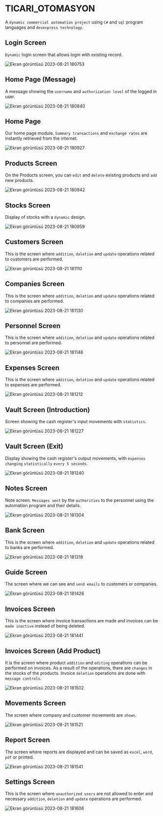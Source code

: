 # TICARI_OTOMASYON
A `dynamic commercial automation project` using `C#` and `sql` program languages and `devexpress technology`.

## Login Screen
`Dynamic` login screen that allows login with existing record.

![Ekran görüntüsü 2023-08-21 180753](https://github.com/ESoftWar/TICARI_OTOMASYON/assets/137641919/726a70ad-1f8c-4d05-b4d1-b4ea7e06ca7e)

## Home Page (Message)
A message showing the `username` and `authorization level` of the logged in user.

![Ekran görüntüsü 2023-08-21 180840](https://github.com/ESoftWar/TICARI_OTOMASYON/assets/137641919/1ec53357-a998-4f22-bacc-dbc89958578f)

## Home Page
Our home page module. `Summary transactions` and `exchange rates` are instantly retrieved from the internet.

![Ekran görüntüsü 2023-08-21 180927](https://github.com/ESoftWar/TICARI_OTOMASYON/assets/137641919/e71e6c89-b5cf-4a45-99a9-35d9fcd243b9)

## Products Screen
On the Products screen, you can `edit` and `delete` existing products and `add` new products.

![Ekran görüntüsü 2023-08-21 180942](https://github.com/ESoftWar/TICARI_OTOMASYON/assets/137641919/91d9c2ed-860f-49e7-8bfb-384845f9d4ca)

## Stocks Screen
Display of stocks with a `dynamic` design.

![Ekran görüntüsü 2023-08-21 180959](https://github.com/ESoftWar/TICARI_OTOMASYON/assets/137641919/afccb4ee-4392-4501-af86-f461cc02b13a)

## Customers Screen
This is the screen where `addition`, `deletion` and `update` operations related to customers are performed.

![Ekran görüntüsü 2023-08-21 181110](https://github.com/ESoftWar/TICARI_OTOMASYON/assets/137641919/13a06eca-b890-46d1-bc95-29278891a0fd)

## Companies Screen
This is the screen where `addition`, `deletion` and `update` operations related to companies are performed.

![Ekran görüntüsü 2023-08-21 181130](https://github.com/ESoftWar/TICARI_OTOMASYON/assets/137641919/eefbea82-2e1c-4ea4-95a5-51904e4755f1)

## Personnel Screen
This is the screen where `addition`, `deletion` and `update` operations related to personnel are performed.

![Ekran görüntüsü 2023-08-21 181146](https://github.com/ESoftWar/TICARI_OTOMASYON/assets/137641919/49a5b6c5-03a8-41b7-a8cc-7b7a49936f8a)

## Expenses Screen
This is the screen where `addition`, `deletion` and `update` operations related to expenses are performed.

![Ekran görüntüsü 2023-08-21 181212](https://github.com/ESoftWar/TICARI_OTOMASYON/assets/137641919/3b27ea58-372d-4457-9de2-3b9c7c4b30bb)

## Vault Screen (Introduction)
Screen showing the cash register's input movements with `statistics`.

![Ekran görüntüsü 2023-08-21 181227](https://github.com/ESoftWar/TICARI_OTOMASYON/assets/137641919/62e1fcfb-8907-4760-90d9-e4f8aa6bfd95)

## Vault Screen (Exit)
Display showing the cash register's output movements, with `expenses changing` `statistically` `every 5 seconds`.

![Ekran görüntüsü 2023-08-21 181240](https://github.com/ESoftWar/TICARI_OTOMASYON/assets/137641919/fe677a8c-03a7-4459-9508-ea5dc4ebc073)

## Notes Screen
Note screen. `Messages sent` by the `authorities` to the personnel using the automation program and their details.

![Ekran görüntüsü 2023-08-21 181304](https://github.com/ESoftWar/TICARI_OTOMASYON/assets/137641919/37e5724d-43ed-408c-83df-772de72e0dfb)

## Bank Screen
This is the screen where `addition`, `deletion` and `update` operations related to banks are performed.

![Ekran görüntüsü 2023-08-21 181318](https://github.com/ESoftWar/TICARI_OTOMASYON/assets/137641919/3fce3282-ff2b-4706-a577-9bcbfd913e41)

## Guide Screen
The screen where we can see and `send emails` to customers or companies.

![Ekran görüntüsü 2023-08-21 181426](https://github.com/ESoftWar/TICARI_OTOMASYON/assets/137641919/b7f5834f-9574-4978-aa74-1696e7a071b2)

## Invoices Screen
This is the screen where invoice transactions are made and invoices can be `made inactive` instead of being deleted.

![Ekran görüntüsü 2023-08-21 181441](https://github.com/ESoftWar/TICARI_OTOMASYON/assets/137641919/57d7922e-2869-48fe-b997-5aacb5f30974)

## Invoices Screen (Add Product)
It is the screen where product `addition` and `editing` operations can be performed on invoices. As a result of the operations, there are `changes` in the stocks of the products. Invoice `deletion` operations are done with `message controls`.

![Ekran görüntüsü 2023-08-21 181502](https://github.com/ESoftWar/TICARI_OTOMASYON/assets/137641919/95ffbb8a-6d52-4702-a5fa-ebb008325100)

## Movements Screen
The screen where company and customer movements are `shown`.

![Ekran görüntüsü 2023-08-21 181521](https://github.com/ESoftWar/TICARI_OTOMASYON/assets/137641919/e4c8887d-1d4e-48c2-8e6c-50ee7783c29e)

## Report Screen
The screen where reports are displayed and can be saved as `excel`, `word`, `pdf` or printed.

![Ekran görüntüsü 2023-08-21 181541](https://github.com/ESoftWar/TICARI_OTOMASYON/assets/137641919/55a102e8-2de8-41a3-8c47-1b1a342ec112)

## Settings Screen
This is the screen where `unauthorized users` are not allowed to enter and necessary `addition`, `deletion` and `update` operations are performed.

![Ekran görüntüsü 2023-08-21 181606](https://github.com/ESoftWar/TICARI_OTOMASYON/assets/137641919/3cca4a50-fa10-43bc-90ee-a853ee8e202c)














